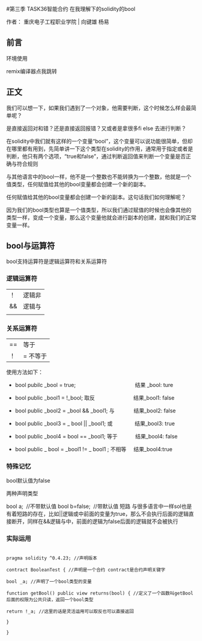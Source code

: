 ​#第三季 TASK36智能合约 在我理解下的solidity的bool

作者： 重庆电子工程职业学院 | 向键雄 杨易
## 前言

环境使用

remix编译器点我跳转

## 正文

我们可以想一下，如果我们遇到了一个对象，他需要判断，这个时候怎么样会最简单呢？

是直接返回对和错？还是直接返回报错？又或者是拿很多fi else 去进行判断？

在solidity中我们就有这样的一个变量“bool”，这个变量可以说功能很简单，但却在哪里都有用到，先简单讲一下这个类型在solidity的作用，通常用于指定或者是判断，他只有两个选项，“true和false”，通过判断返回值来判断一个变量是否正确与符合规则

与其他语言中的bool一样，他不是一个整数也不能转换为一个整数，他就是一个值类型，任何赋值给其他的bool变量都会创建一个新的副本。

任何赋值给其他的bool变量都会创建一个新的副本。这句话我们如何理解呢？

因为我们的bool类型也算是一个值类型，所以我们通过赋值的时候也会像其他的类型一样，变成一个变量，那么这个变量他就会进行副本的创建，就和我们的正常变量一样。

## bool与运算符
bool支持运算符是逻辑运算符和关系运算符

### 逻辑运算符
|||
|-|-|
|！	|逻辑非|
|&&	|逻辑与|
|||	|逻辑或|


### 关系运算符
|||
|-|-|
|==	|等于|
|！|=	不等于|

使用方法如下：

- bool pubilc _bool = true;                                        结果 _bool: ture

- bool public _bool1 = !_bool; 取反                          结果_bool1: false     

- bool public _bool2 = _bool && _bool1; 与             结果_bool2: false

- bool public _bool3 = _ bool || _bool1; 或               结果_bool3: true

- bool public _bool4 = bool == _bool1; 等于            结果_bool4: false

- bool public _ bool = _bool1 != _ bool1 ; 不相等     结果_bool4:true

### 特殊记忆

bool默认值为false

两种声明类型

bool a;  //不带默认值
bool b=false;  //带默认值
短路
与很多语言中一样sol也是有着短路的存在，比如||逻辑或中前面的变量为true，那么不会执行后面的逻辑直接断开，同样在&&逻辑与中，前面的逻辑为false后面的逻辑就不会被执行
### 实际运用

```

pragma solidity ^0.4.23; //声明版本

contract BooleanTest { //声明是一个合约 contract是合约声明关键字

bool _a; //声明了一个bool类型的变量

function getBool() public view returns(bool) { //定义了一个函数叫getBool 后面的权限为公共只读，返回一个bool类型

return !_a; //这里的话是灵活运用可以取反也可以直接返回

}

}

```



​
